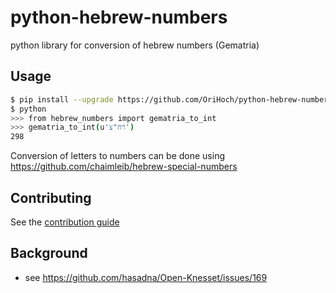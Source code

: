 # python-hebrew-numbers
python library for conversion of hebrew numbers (Gematria)

## Usage

```bash
$ pip install --upgrade https://github.com/OriHoch/python-hebrew-numbers/archive/master.zip
$ python
>>> from hebrew_numbers import gematria_to_int
>>> gematria_to_int(u'רח"צ')
298
```

Conversion of letters to numbers can be done using https://github.com/chaimleib/hebrew-special-numbers

## Contributing
See the [contribution guide](CONTRIBUTING.md)

## Background
* see https://github.com/hasadna/Open-Knesset/issues/169
